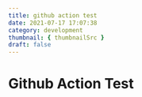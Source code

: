 ```yaml
---
title: github action test
date: 2021-07-17 17:07:38
category: development
thumbnail: { thumbnailSrc }
draft: false
---
```


# Github Action Test
